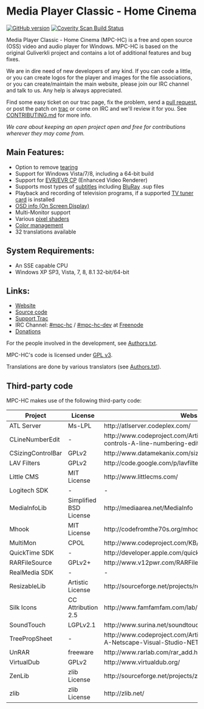 # Media Player Classic - Home Cinema

[![GitHub version](https://badge.fury.io/gh/mpc-hc%2Fmpc-hc.png)](http://badge.fury.io/gh/mpc-hc%2Fmpc-hc)
[![Coverity Scan Build Status](https://scan.coverity.com/projects/259/badge.svg)](https://scan.coverity.com/projects/259)


Media Player Classic - Home Cinema (MPC-HC) is a free and open source (OSS) video
and audio player for Windows. MPC-HC is based on the original Guliverkli project
and contains a lot of additional features and bug fixes.

We are in dire need of new developers of any kind. If you can code a little, or you can create
logos for the player and images for the file associations, or you can create/maintain the main
website, please join our IRC channel and talk to us. Any help is always appreciated.

Find some easy ticket on our trac page, fix the problem, send a [pull request](https://github.com/mpc-hc/mpc-hc/pulls),
or post the patch on [trac](https://trac.mpc-hc.org) or come on IRC and we'll review it for you.
See [CONTRIBUTING.md](/CONTRIBUTING.md) for more info.

*We care about keeping an open project open and free for contributions wherever they may come from.*


## Main Features:
* Option to remove [tearing](http://en.wikipedia.org/wiki/Screen_tearing)
* Support for Windows Vista/7/8, including a 64-bit build
* Support for [EVR/EVR CP](http://en.wikipedia.org/wiki/Media_Foundation#Enhanced_Video_Renderer) (Enhanced Video Renderer)
* Supports most types of [subtitles](http://en.wikipedia.org/wiki/Subtitle_%28captioning%29#Subtitle_formats)
  including [BluRay](http://en.wikipedia.org/wiki/Blu-ray_Disc) .sup files
* Playback and recording of television programs, if a supported
  [TV tuner card](http://en.wikipedia.org/wiki/TV_tuner_card) is installed
* [OSD info (On Screen Display)](http://en.wikipedia.org/wiki/On-screen_display)
* Multi-Monitor support
* Various [pixel shaders](http://en.wikipedia.org/wiki/Shader#Pixel_shaders)
* [Color management](http://en.wikipedia.org/wiki/Color_management)
* 32 translations available


## System Requirements:
* An SSE capable CPU
* Windows XP SP3, Vista, 7, 8, 8.1 32-bit/64-bit


## Links:
* [Website](http://mpc-hc.org)
* [Source code](https://github.com/mpc-hc)
* [Support Trac](https://trac.mpc-hc.org)
* IRC Channel: [#mpc-hc](http://webchat.freenode.net/?randomnick=1&channels=mpc-hc&prompt=1&uio=d4)
  / [#mpc-hc-dev](http://webchat.freenode.net/?randomnick=1&channels=mpc-hc-dev&prompt=1&uio=d4) at [Freenode](http://freenode.net/)
* [Donations](http://mpc-hc.org/donate/)


For the people involved in the development, see
[Authors.txt](/docs/Authors.txt).

MPC-HC's code is licensed under [GPL v3](/COPYING.txt).

Translations are done by various translators (see
[Authors.txt](/docs/Authors.txt)).


## Third-party code

MPC-HC makes use of the following third-party code:

<table>
  <thead>
    <tr>
      <th>Project</th>
      <th>License</th>
      <th>Website</th>
    </tr>
  </thead>
  <tbody>
    <tr>
      <td>ATL Server</td>
      <td>Ms-LPL</td>
      <td>http://atlserver.codeplex.com/</td>
    </tr>
    <tr>
      <td>CLineNumberEdit</td>
      <td>-</td>
      <td>http://www.codeproject.com/Articles/6385/Controls-in-controls-A-line-numbering-edit-box</td>
    </tr>
    <tr>
      <td>CSizingControlBar</td>
      <td>GPLv2</td>
      <td>http://www.datamekanix.com/sizecbar/</td>
    </tr>
    <tr>
      <td>LAV Filters</td>
      <td>GPLv2</td>
      <td>http://code.google.com/p/lavfilters/</td>
    </tr>
    <tr>
      <td>Little CMS</td>
      <td>MIT License</td>
      <td>http://www.littlecms.com/</td>
    </tr>
    <tr>
      <td>Logitech SDK</td>
      <td>-</td>
      <td>-</td>
    </tr>
    <tr>
      <td>MediaInfoLib</td>
      <td>Simplified BSD License</td>
      <td>http://mediaarea.net/MediaInfo</td>
    </tr>
    <tr>
      <td>Mhook</td>
      <td>MIT License</td>
      <td>http://codefromthe70s.org/mhook23.aspx</td>
    </tr>
    <tr>
      <td>MultiMon</td>
      <td>CPOL</td>
      <td>http://www.codeproject.com/KB/GDI/multimon.aspx</td>
    </tr>
    <tr>
      <td>QuickTime SDK</td>
      <td>-</td>
      <td>http://developer.apple.com/quicktime/</td>
    </tr>
    <tr>
      <td>RARFileSource</td>
      <td>GPLv2+</td>
      <td>http://www.v12pwr.com/RARFileSource/</td>
    </tr>
    <tr>
      <td>RealMedia SDK</td>
      <td>-</td>
      <td>-</td>
    </tr>
    <tr>
      <td>ResizableLib</td>
      <td>Artistic License</td>
      <td>http://sourceforge.net/projects/resizablelib/</td>
    </tr>
    <tr>
      <td>Silk Icons</td>
      <td>CC Attribution 2.5</td>
      <td>http://www.famfamfam.com/lab/icons/silk/</td>
    </tr>
    <tr>
      <td>SoundTouch</td>
      <td>LGPLv2.1</td>
      <td>http://www.surina.net/soundtouch/</td>
    </tr>
    <tr>
      <td>TreePropSheet</td>
      <td>-</td>
      <td>http://www.codeproject.com/Articles/3709/CTreePropSheet-A-Netscape-Visual-Studio-NET-like-P</td>
    </tr>
    <tr>
      <td>UnRAR</td>
      <td>freeware</td>
      <td>http://www.rarlab.com/rar_add.htm</td>
    </tr>
    <tr>
      <td>VirtualDub</td>
      <td>GPLv2</td>
      <td>http://www.virtualdub.org/</td>
    </tr>
    <tr>
      <td>ZenLib</td>
      <td>zlib License</td>
      <td>http://sourceforge.net/projects/zenlib/</td>
    </tr>
    <tr>
      <td>zlib</td>
      <td>zlib License</td>
      <td>http://zlib.net/</td>
    </tr>
  </tbody>
</table>
